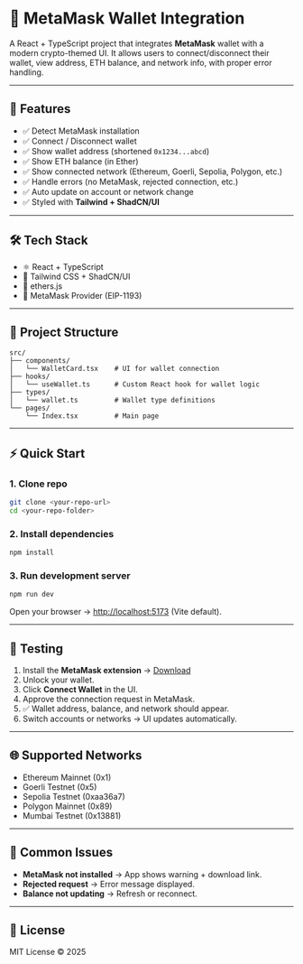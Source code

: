 
# 🦊 MetaMask Wallet Integration

A React + TypeScript project that integrates **MetaMask** wallet with a modern crypto-themed UI.
It allows users to connect/disconnect their wallet, view address, ETH balance, and network info, with proper error handling.

---

## 🚀 Features

* ✅ Detect MetaMask installation
* ✅ Connect / Disconnect wallet
* ✅ Show wallet address (shortened `0x1234...abcd`)
* ✅ Show ETH balance (in Ether)
* ✅ Show connected network (Ethereum, Goerli, Sepolia, Polygon, etc.)
* ✅ Handle errors (no MetaMask, rejected connection, etc.)
* ✅ Auto update on account or network change
* ✅ Styled with **Tailwind + ShadCN/UI**

---

## 🛠 Tech Stack

* ⚛️ React + TypeScript
* 🎨 Tailwind CSS + ShadCN/UI
* 🔗 ethers.js
* 🔌 MetaMask Provider (EIP-1193)

---

## 📂 Project Structure

```
src/
├── components/
│   └── WalletCard.tsx    # UI for wallet connection
├── hooks/
│   └── useWallet.ts      # Custom React hook for wallet logic
├── types/
│   └── wallet.ts         # Wallet type definitions
└── pages/
    └── Index.tsx         # Main page
```

---

## ⚡ Quick Start

### 1. Clone repo

```bash
git clone <your-repo-url>
cd <your-repo-folder>
```

### 2. Install dependencies

```bash
npm install
```

### 3. Run development server

```bash
npm run dev
```

Open your browser → [http://localhost:5173](http://localhost:5173) (Vite default).

---

## 🧪 Testing

1. Install the **MetaMask extension** → [Download](https://metamask.io/download/)
2. Unlock your wallet.
3. Click **Connect Wallet** in the UI.
4. Approve the connection request in MetaMask.
5. ✅ Wallet address, balance, and network should appear.
6. Switch accounts or networks → UI updates automatically.

---

## 🌐 Supported Networks

* Ethereum Mainnet (0x1)
* Goerli Testnet (0x5)
* Sepolia Testnet (0xaa36a7)
* Polygon Mainnet (0x89)
* Mumbai Testnet (0x13881)

---

## 🐞 Common Issues

* **MetaMask not installed** → App shows warning + download link.
* **Rejected request** → Error message displayed.
* **Balance not updating** → Refresh or reconnect.

---

## 📜 License

MIT License © 2025
